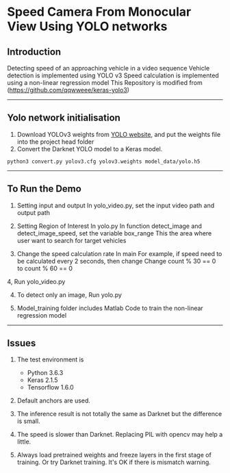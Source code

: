 # Speed Camera From Monocular View Using YOLO networks


## Introduction

Detecting speed of an approaching vehicle in a video sequence
Vehicle detection is implemented using YOLO v3
Speed calculation is implemented using a non-linear regression model
This Repository is modified from (https://github.com/qqwweee/keras-yolo3)

---

## Yolo network initialisation

1. Download YOLOv3 weights from [YOLO website](http://pjreddie.com/darknet/yolo/), and put the weights file into the project head folder
2. Convert the Darknet YOLO model to a Keras model.

```
python3 convert.py yolov3.cfg yolov3.weights model_data/yolo.h5
```

---

## To Run the Demo

1. Setting input and output
In yolo_video.py, set the input video path and output path

2. Setting Region of Interest
In yolo.py
In function detect_image and detect_image_speed, set the variable box_range
This the area where user want to search for target vehicles

3. Change the speed calculation rate
In main
For example, if speed need to be calculated every 2 seconds,
then change Change
count % 30 == 0 to count % 60 == 0

4, Run yolo_video.py

4. To detect only an image,
Run yolo.py

5. Model_training folder includes Matlab Code to train the non-linear regression model

---

## Issues

1. The test environment is
    - Python 3.6.3
    - Keras 2.1.5
    - Tensorflow 1.6.0

2. Default anchors are used.

3. The inference result is not totally the same as Darknet but the difference is small.

4. The speed is slower than Darknet. Replacing PIL with opencv may help a little.

5. Always load pretrained weights and freeze layers in the first stage of training. Or try Darknet training. It's OK if there is mismatch warning.


